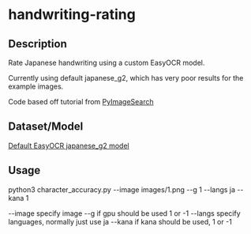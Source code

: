 # handwriting-rating

## Description
 Rate Japanese handwriting using a custom EasyOCR model. 

 Currently using default japanese_g2, which has very poor results for the example images.
 
 Code based off tutorial from <a href="https://talcgames.itch.io/](https://www.youtube.com/watch?v=fGP_sSo-usc" target="_blank" rel="noopener noreferrer">PyImageSearch</a>

## Dataset/Model
 <a href="[https://github.com/Nexdata-AI/101-People-4538-Images-Japanese-Handwriting-OCR-Data](https://jaided.ai/easyocr/modelhub/)" target="_blank" rel="noopener noreferrer">Default EasyOCR japanese_g2 model</a>

## Usage
 python3 character_accuracy.py --image images/1.png --g 1 --langs ja --kana 1 

 --image specify image
 --g if gpu should be used 1 or -1
 --langs specify languages, normally just use ja
 --kana if kana should be used, 1 or -1
 

